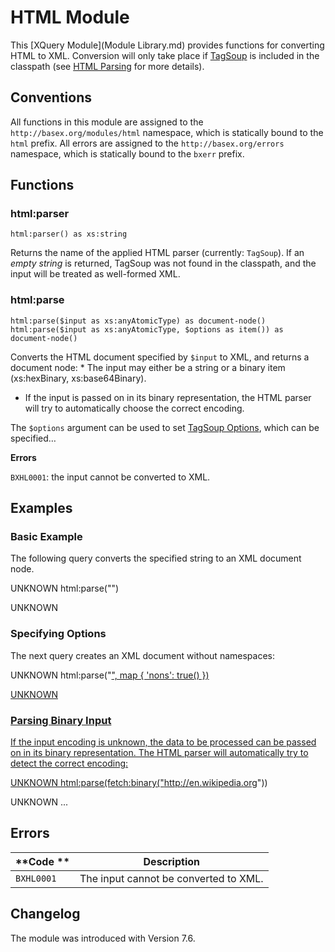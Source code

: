 
# HTML Module
 


 
This [XQuery Module](Module Library.md) provides functions for converting HTML to XML. Conversion will only take place if [TagSoup](http://home.ccil.org/~cowan/XML/tagsoup/) is included in the classpath (see [HTML Parsing](Parsers.md#HTML_Parser) for more details). 

 
## Conventions

All functions in this module are assigned to the `http://basex.org/modules/html` namespace, which is statically bound to the `html` prefix. All errors are assigned to the `http://basex.org/errors` namespace, which is statically bound to the `bxerr` prefix. 

 
## Functions

### html:parser

`html:parser() as xs:string`

Returns the name of the applied HTML parser (currently: `TagSoup`). If an _empty string_ is returned, TagSoup was not found in the classpath, and the input will be treated as well-formed XML. 


### html:parse

`html:parse($input as xs:anyAtomicType) as document-node()`
`html:parse($input as xs:anyAtomicType, $options as item()) as document-node()`

Converts the HTML document specified by `$input` to XML, and returns a document node:  * The input may either be a string or a binary item (xs:hexBinary, xs:base64Binary). 
 * If the input is passed on in its binary representation, the HTML parser will try to automatically choose the correct encoding. 

 The `$options` argument can be used to set [TagSoup Options](Parsers.md#TagSoup_Options), which can be specified… 

**Errors**

`BXHL0001`: the input cannot be converted to XML. 
 
## Examples

### Basic Example

The following query converts the specified string to an XML document node. 

UNKNOWN
    html:parse("<html>")

UNKNOWN
    <html xmlns="http://www.w3.org/1999/xhtml"/>


### Specifying Options

The next query creates an XML document without namespaces: 

UNKNOWN
    html:parse("<a href='ok.html'/>", map { 'nons': true() })

UNKNOWN
    <html>
      <body>
        <a shape="rect" href="ok.html"/>
      </body>
    </html>


### Parsing Binary Input

If the input encoding is unknown, the data to be processed can be passed on in its binary representation. The HTML parser will automatically try to detect the correct encoding: 

UNKNOWN
    html:parse(fetch:binary("http://en.wikipedia.org"))

UNKNOWN
    <html xmlns="http://www.w3.org/1999/xhtml" class="client-nojs" dir="ltr" lang="en">
      <head>
        <title>Wikipedia, the free encyclopedia</title>
        <meta charset="UTF-8"/>
        ...

 
## Errors

**Code ** | Description 
--------- | ------------
`BXHL0001` | The input cannot be converted to XML. 
 
## Changelog

The module was introduced with Version 7.6. 

